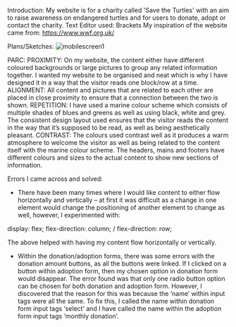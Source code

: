 Introduction: 
My website is for a charity called 'Save the Turtles' with an aim to raise awareness on endangered turtles and for users to donate, adopt or contact the charity. 
Text Editor used: Brackets
My inspiration of the website came from: https://www.wwf.org.uk/ 

Plans/Sketches: 
![mobilescreen1](https://user-images.githubusercontent.com/32508499/34439133-ab0ed6b4-eca3-11e7-9e31-cfb55201680d.jpg)


PARC:
PROXIMITY: On my website, the content either have different coloured backgrounds or large pictures to group any related information together. I wanted my website to be organised and neat which is why I have designed it in a way that the visitor reads one block/row at a time.
ALIGNMENT: All content and pictures that are related to each other are placed in close proximity to ensure that a connection between the two is shown.
REPETITION: I have used a marine colour scheme which consists of multiple shades of blues and greens as well as using black, white and grey. The consistent design layout used ensures that the visitor reads the content in the way that it’s supposed to be read, as well as being aesthetically pleasant.
CONTRAST: The colours used contrast well as it produces a warm atmosphere to welcome the visitor as well as being related to the content itself with the marine colour scheme. The headers, mains and footers have different colours and sizes to the actual content to show new sections of information.

Errors I came across and solved:
-	There have been many times where I would like content to either flow horizontally and vertically – at first it was difficult as a change in one element would change the positioning of another element to change as well, however, I experimented with:

display: flex;
flex-direction: column; / flex-direction: row;

The above helped with having my content flow horizontally or vertically. 

-	Within the donation/adoption forms, there was some errors with the donation amount buttons, as all the buttons were linked. If I clicked on a button within adoption form, then my chosen option in donation form would disappear. The error found was that only one radio button option can be chosen for both donation and adoption form. However, I discovered that the reason for this was because the ‘name’ within input tags were all the same. To fix this, I called the name within donation form input tags ‘select’ and I have called the name within the adoption form input tags ‘monthly donation’. 
